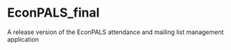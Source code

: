 # EconPALS_final
A release version of the EconPALS attendance and mailing list management application
